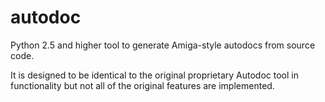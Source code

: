 # autodoc
Python 2.5 and higher tool to generate Amiga-style autodocs from source code.

It is designed to be identical to the original proprietary Autodoc tool in functionality but not all of the original features are implemented.
